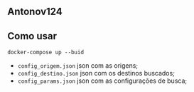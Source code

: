 ## Antonov124


## Como usar

`docker-compose up --buid `

* `config_origem.json` json com as origens;
* `config_destino.json` json com os destinos buscados;
* `config_params.json` json com as configurações de busca;

